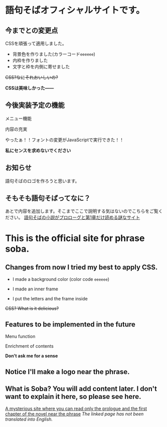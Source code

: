 # 語句そばオフィシャルサイトです。
## 今までとの変更点
CSSを頑張って適用しました。
- 背景色を作りました(カラーコード`eeeeee`)
- 内枠を作りました
- 文字と枠を内側に寄せました

~~CSS?なにそれおいしいの?~~

**CSSは美味しかった——**

## 今後実装予定の機能
 メニュー機能
 
 内容の充実
 
 やったぁ！！フォントの変更がJavaScriptで実行できた！！

**私にセンスを求めないでください**

## お知らせ
語句そばのロゴを作ろうと思います。

## そもそも語句そばってなに？
あとで内容を追加します。そこまでここで説明する気はないのでこちらをご覧ください。
[語句そばの小説がプロローグと第1章だけ読める謎なサイト](https://scratch.mit.edu/projects/378226993)


# This is the official site for phrase soba. 
## Changes from now I tried my best to apply CSS. 
- I made a background color (color code `eeeeee`) 

- I made an inner frame 

- I put the letters and the frame inside 

~~CSS? What is it delicious?~~ 

## Features to be implemented in the future 
Menu function 

Enrichment of contents 

**Don't ask me for a sense**

## Notice I'll make a logo near the phrase. 

## What is Soba? You will add content later. I don't want to explain it here, so please see here. 
[A mysterious site where you can read only the prologue and the first chapter of the novel near the phrase](https://scratch.mit.edu/projects/378226993)
*The linked page has not been translated into English.*
